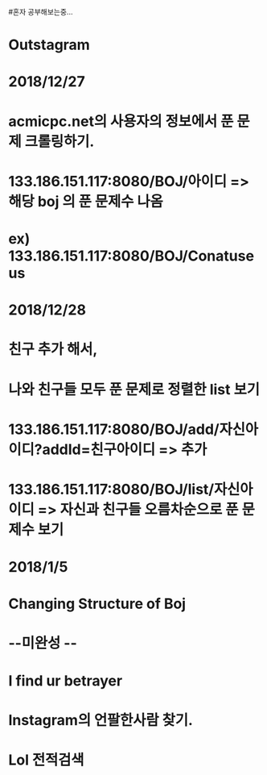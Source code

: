 #혼자 공부해보는중...
# Outstagram


# 2018/12/27
# acmicpc.net의 사용자의 정보에서 푼 문제 크롤링하기.
# 133.186.151.117:8080/BOJ/아이디   => 해당 boj 의 푼 문제수 나옴
# ex) 133.186.151.117:8080/BOJ/Conatuseus
#
#
#
# 2018/12/28
# 친구 추가 해서,
# 나와 친구들 모두 푼 문제로 정렬한 list 보기
# 133.186.151.117:8080/BOJ/add/자신아이디?addId=친구아이디    => 추가
# 133.186.151.117:8080/BOJ/list/자신아이디     =>  자신과 친구들 오름차순으로 푼 문제수 보기

# 2018/1/5
# Changing Structure of Boj


# --미완성 --
# I find ur betrayer
# Instagram의 언팔한사람 찾기.

# Lol 전적검색

